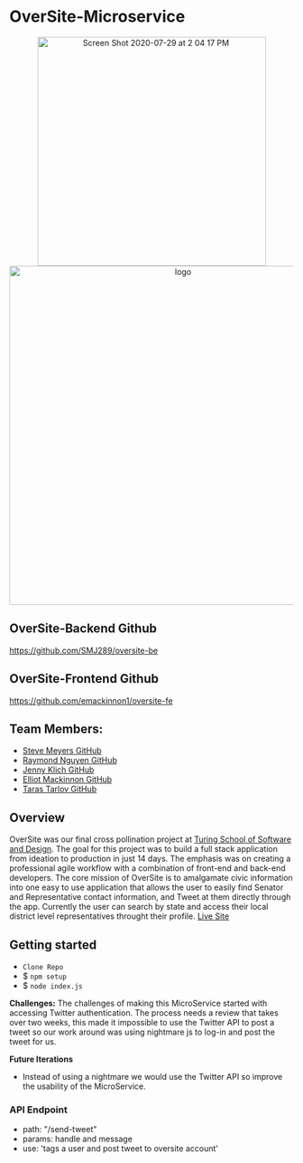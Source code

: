 # OverSite-Microservice
<p align="center">
<img width="405" alt="Screen Shot 2020-07-29 at 2 04 17 PM" src="https://user-images.githubusercontent.com/49219371/88853381-7e2de480-d1a4-11ea-8700-8d7cf59b8c26.png">

  <img src="https://user-images.githubusercontent.com/1651212/27013967-6cbd6b8a-4ebc-11e7-9cd8-e5d0fcb01440.png" alt="logo" width="600px" />
 </p>

## OverSite-Backend Github
https://github.com/SMJ289/oversite-be

## OverSite-Frontend Github
https://github.com/emackinnon1/oversite-fe

## Team Members:

- [Steve Meyers GitHub](https://github.com/smj289)
- [Raymond Nguyen GitHub](https://github.com/itemniner)
- [Jenny Klich GitHub](https://github.com/jklich151)
- [Elliot Mackinnon GitHub](https://github.com/emackinnon1)
- [Taras Tarlov GitHub](https://github.com/ttarlov)

## Overview
OverSite was our final cross pollination project at [Turing School of Software and Design](http://turing.io). The goal for this project was to build a full stack application from ideation to production in just 14 days. The emphasis was on creating a professional agile workflow with a combination of front-end and back-end developers.
The core mission of OverSite is to amalgamate civic information into one easy to use application that allows the user to easily find Senator and Representative contact information, and Tweet at them directly through the app. Currently the user can search by state and access their local district level representatives throught their profile. 
[Live Site](https://oversite-app.herokuapp.com/)

## Getting started
- `Clone Repo`
- $ `npm setup`
- $ `node index.js`

**Challenges:**
The challenges of making this MicroService started with accessing Twitter authentication. The process needs a review that takes over two weeks, this made it impossible to use the Twitter API to post a tweet so our work around was using nightmare js to log-in and post the tweet for us.

**Future Iterations**
- Instead of using a nightmare we would use the Twitter API so improve the usability of the MicroService.


### API Endpoint
- path: "/send-tweet"
- params: handle and message
- use: 'tags a user and post tweet to oversite account'


